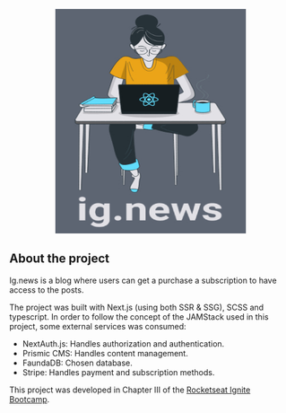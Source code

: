 <p align="center">
  <img width="340" height="400" src="https://github.com/VitiHugo/ignews/blob/master/public/images/ignews-banner.jpg">
</p>

## About the project

Ig.news is a blog where users can get a purchase a subscription to have access to the posts.

The project was built with Next.js (using both SSR & SSG), SCSS and typescript. In order to follow the concept of the JAMStack used in this project, some external services was consumed:
- NextAuth.js: Handles authorization and authentication.
- Prismic CMS: Handles content management.
- FaundaDB: Chosen database.
- Stripe: Handles payment and subscription methods.

This project was developed in Chapter III of the [Rocketseat Ignite Bootcamp](https://www.rocketseat.com.br/).
